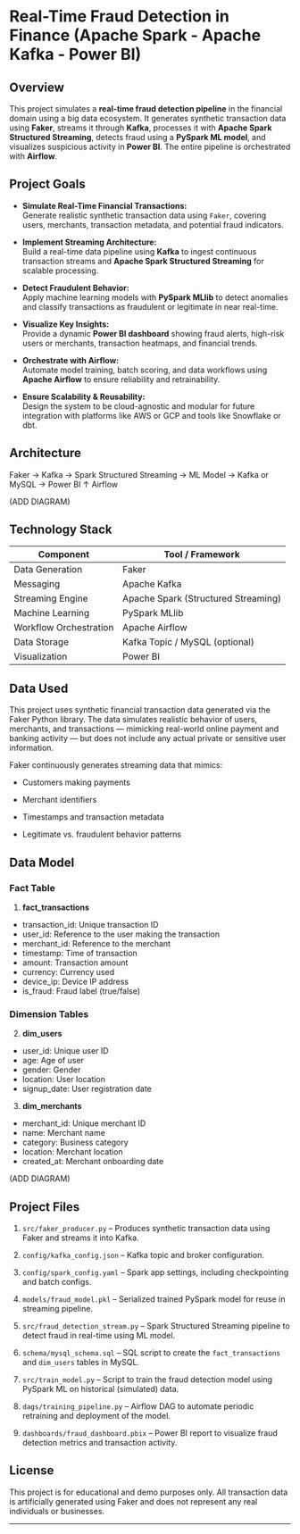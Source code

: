 # Real-Time Fraud Detection in Finance (Apache Spark - Apache Kafka - Power BI)

## Overview

This project simulates a **real-time fraud detection pipeline** in the financial domain using a big data ecosystem. It generates synthetic transaction data using **Faker**, streams it through **Kafka**, processes it with **Apache Spark Structured Streaming**, detects fraud using a **PySpark ML model**, and visualizes suspicious activity in **Power BI**. The entire pipeline is orchestrated with **Airflow**.

## Project Goals
- **Simulate Real-Time Financial Transactions:**  
  Generate realistic synthetic transaction data using `Faker`, covering users, merchants, transaction metadata, and potential fraud indicators.

- **Implement Streaming Architecture:**  
  Build a real-time data pipeline using **Kafka** to ingest continuous transaction streams and **Apache Spark Structured Streaming** for scalable processing.

- **Detect Fraudulent Behavior:**  
  Apply machine learning models with **PySpark MLlib** to detect anomalies and classify transactions as fraudulent or legitimate in near real-time.

- **Visualize Key Insights:**  
  Provide a dynamic **Power BI dashboard** showing fraud alerts, high-risk users or merchants, transaction heatmaps, and financial trends.

- **Orchestrate with Airflow:**  
  Automate model training, batch scoring, and data workflows using **Apache Airflow** to ensure reliability and retrainability.

- **Ensure Scalability & Reusability:**  
  Design the system to be cloud-agnostic and modular for future integration with platforms like AWS or GCP and tools like Snowflake or dbt.

## Architecture

Faker → Kafka → Spark Structured Streaming → ML Model → Kafka or MySQL → Power BI ↑ Airflow

(ADD DIAGRAM)

## Technology Stack

| Component         | Tool / Framework           |
|------------------|----------------------------|
| Data Generation   | Faker      |
| Messaging         | Apache Kafka               |
| Streaming Engine  | Apache Spark (Structured Streaming) |
| Machine Learning  | PySpark MLlib              |
| Workflow Orchestration | Apache Airflow         |
| Data Storage      | Kafka Topic / MySQL (optional) |
| Visualization     | Power BI                   |

## Data Used

This project uses synthetic financial transaction data generated via the Faker Python library. The data simulates realistic behavior of users, merchants, and transactions — mimicking real-world online payment and banking activity — but does not include any actual private or sensitive user information.

Faker continuously generates streaming data that mimics:

- Customers making payments

- Merchant identifiers

- Timestamps and transaction metadata

- Legitimate vs. fraudulent behavior patterns

## Data Model
### **Fact Table**
1. **fact_transactions**
- transaction_id: Unique transaction ID
- user_id: Reference to the user making the transaction
- merchant_id: Reference to the merchant
- timestamp: Time of transaction
- amount: Transaction amount
- currency: Currency used
- device_ip: Device IP address
- is_fraud: Fraud label (true/false)

### **Dimension Tables**
2. **dim_users**
- user_id: Unique user ID
- age: Age of user
- gender: Gender
- location: User location
- signup_date: User registration date

3. **dim_merchants**
- merchant_id: Unique merchant ID
- name: Merchant name
- category: Business category
- location: Merchant location
- created_at: Merchant onboarding date

(ADD DIAGRAM)

## Project Files

1. `src/faker_producer.py` – Produces synthetic transaction data using Faker and streams it into Kafka.

2. `config/kafka_config.json` – Kafka topic and broker configuration.

3. `config/spark_config.yaml` – Spark app settings, including checkpointing and batch configs.

4. `models/fraud_model.pkl` – Serialized trained PySpark model for reuse in streaming pipeline.

5. `src/fraud_detection_stream.py` – Spark Structured Streaming pipeline to detect fraud in real-time using ML model.

6. `schema/mysql_schema.sql` – SQL script to create the `fact_transactions` and `dim_users` tables in MySQL.

7. `src/train_model.py` – Script to train the fraud detection model using PySpark ML on historical (simulated) data.

8. `dags/training_pipeline.py` – Airflow DAG to automate periodic retraining and deployment of the model.

9. `dashboards/fraud_dashboard.pbix` – Power BI report to visualize fraud detection metrics and transaction activity.

## License

This project is for educational and demo purposes only. All transaction data is artificially generated using Faker and does not represent any real individuals or businesses.

------------------------------------






